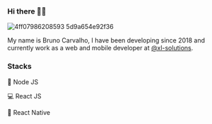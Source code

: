 ### Hi there 🖖🏻

![4ff07986208593 5d9a654e92f36](https://user-images.githubusercontent.com/38473461/88470567-49840980-ced4-11ea-857d-cc350da9dd92.gif)

My name is Bruno Carvalho, I have been developing since 2018 and currently work as a web and mobile developer at [@xl-solutions](https://github.com/xl-solutions).

### Stacks

:dragon:  Node JS

:computer:  React JS

:iphone:  React Native
